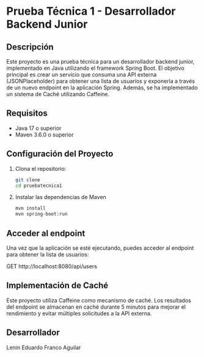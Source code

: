 # Prueba Técnica 1 - Desarrollador Backend Junior

## Descripción

Este proyecto es una prueba técnica para un desarrollador backend junior, implementado en Java utilizando el framework Spring Boot. El objetivo principal es crear un servicio que consuma una API externa (JSONPlaceholder) para obtener una lista de usuarios y exponerla a través de un nuevo endpoint en la aplicación Spring. Además, se ha implementado un sistema de Caché utilizando Caffeine.

## Requisitos

- Java 17 o superior
- Maven 3.6.0 o superior

## Configuración del Proyecto

1. Clona el repositorio:
    ```bash
    git clone 
    cd pruebatecnica1

2. Instalar las dependencias de Maven
    ```bash
    mvn install
    mvn spring-boot:run


## Acceder al endpoint
Una vez que la aplicación se esté ejecutando, puedes acceder al endpoint para obtener la lista de usuarios:

GET http://localhost:8080/api/users

## Implementación de Caché

Este proyecto utiliza Caffeine como mecanismo de caché. Los resultados del endpoint se almacenan en caché durante 5 minutos para mejorar el rendimiento y evitar múltiples solicitudes a la API externa.

## Desarrollador

Lenin Eduardo Franco Aguilar